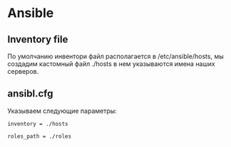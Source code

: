 # Ansible
## Inventory file
По умолчанию инвентори файл располагается в /etc/ansible/hosts, мы создадим кастомный файл ./hosts в нем указываются имена наших серверов.
## ansibl.cfg
Указываем следующие параметры:

`inventory = ./hosts`

`roles_path = ./roles`
